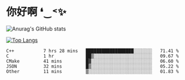 # 你好啊 ❛‿˂✨

![Anurag's GitHub stats](https://github-readme-stats.vercel.app/api?username=ZombieFly&count_private=true&show_icons=true)

[![Top Langs](https://github-readme-stats.vercel.app/api/top-langs/?username=ZombieFly&layout=compact&count_private=true&hide=Ruby,makefile)](https://github.com/anuraghazra/github-readme-stats)

<!--START_SECTION:waka-->

```text
C++           7 hrs 28 mins   ██████████████████░░░░░░░   71.41 %
C             1 hr            ██▒░░░░░░░░░░░░░░░░░░░░░░   09.67 %
CMake         41 mins         █▓░░░░░░░░░░░░░░░░░░░░░░░   06.60 %
JSON          32 mins         █▒░░░░░░░░░░░░░░░░░░░░░░░   05.22 %
Other         11 mins         ▒░░░░░░░░░░░░░░░░░░░░░░░░   01.83 %
```

<!--END_SECTION:waka-->
